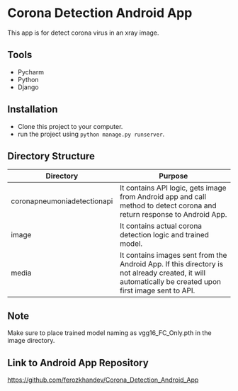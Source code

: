 # Corona Detection Android App

This app is for detect corona virus in an xray image.

## Tools

- Pycharm
- Python
- Django

## Installation

- Clone this project to your computer.
- run the project using `python manage.py runserver`.


## Directory Structure

|Directory                      |Purpose                          
|-------------------------------|-------------------------------
|coronapneumoniadetectionapi    |It contains API logic, gets image from Android app and call method to detect corona and return response to Android App.           
|image                          |It contains actual corona detection logic and trained model.
|media                          |It contains images sent from the Android App. If this directory is not already created, it will automatically be created upon first image sent to API.

## Note

Make sure to place trained model naming as vgg16_FC_Only.pth in the image directory.

## Link to Android App Repository

https://github.com/ferozkhandev/Corona_Detection_Android_App
